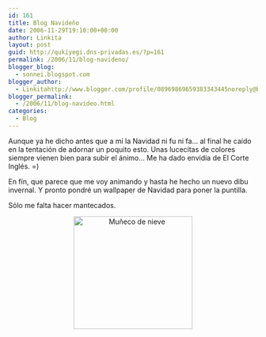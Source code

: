 ```yaml
---
id: 161
title: Blog Navideño
date: 2006-11-29T19:10:00+00:00
author: Linkita
layout: post
guid: http://qukiyegi.dns-privadas.es/?p=161
permalink: /2006/11/blog-navideno/
blogger_blog:
  - sonnei.blogspot.com
blogger_author:
  - Linkitahttp://www.blogger.com/profile/08969869659383343445noreply@blogger.com
blogger_permalink:
  - /2006/11/blog-navideo.html
categories:
  - Blog
---
```

Aunque ya he dicho antes que a mí la Navidad ni fu ni fa&#8230; al final he caído en la tentación de adornar un poquito esto. Unas lucecitas de colores siempre vienen bien para subir el ánimo&#8230; Me ha dado envidia de El Corte Inglés. =)

En fín, que parece que me voy animando y hasta he hecho un nuevo dibu invernal. Y pronto pondré un wallpaper de Navidad para poner la puntilla.

Sólo me falta hacer mantecados. 

<div style="text-align: center;">
  <a href="http://www.flickr.com/photos/linkita/309672972/"><img src="http://static.flickr.com/122/309672972_a2bce9b80a_m.jpg" alt="Muñeco de nieve" border="0" height="228" width="240" /></a>
</div>